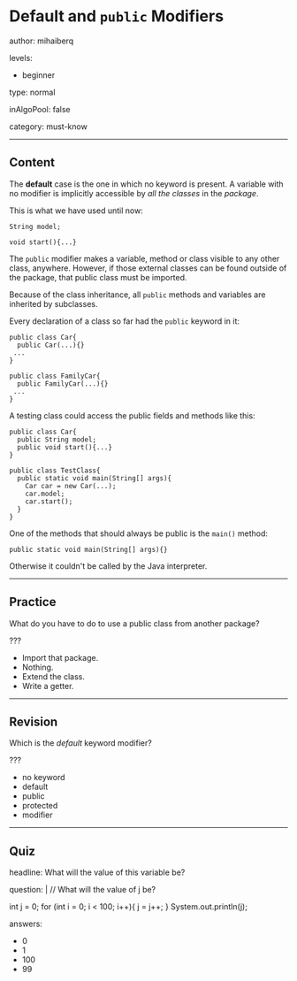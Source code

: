 # Default and `public` Modifiers
author: mihaiberq

levels:

  - beginner

type: normal

inAlgoPool: false

category: must-know

---
## Content

The **default** case is the one in which no keyword is present. A variable with no modifier is implicitly accessible by *all the classes* in the *package*.

This is what we have used until now:
```
String model;

void start(){...}
```

The `public` modifier makes a variable, method or class visible to any other class, anywhere. However, if those external classes can be found outside of the package, that public class must be imported.

Because of the class inheritance, all `public` methods and variables are inherited by subclasses.

Every declaration of a class so far had the `public` keyword in it:
```
public class Car{
  public Car(...){}
 ...
}

public class FamilyCar{
  public FamilyCar(...){}
 ...
}
```
A testing class could access the public fields and methods like this:
```
public class Car{
  public String model;
  public void start(){...}
}

public class TestClass{
  public static void main(String[] args){
    Car car = new Car(...);
    car.model;
    car.start();
  }
}
```

One of the methods that should always be public is the `main()` method:
```
public static void main(String[] args){}
```
Otherwise it couldn't be called by the Java interpreter.

---
## Practice

What do you have to do to use a public class from another package?

???
* Import that package.
* Nothing.
* Extend the class.
* Write a getter.

---
## Revision

Which is the *default* keyword modifier?

???
* no keyword
* default
* public
* protected
* modifier


---
## Quiz

headline: What will the value of this variable be?

question: |
  // What will the value of j be?

  int j = 0;
  for (int i = 0; i < 100; i++){
    j = j++;
  }
  System.out.println(j);

answers:

  - 0
  - 1
  - 100
  - 99
